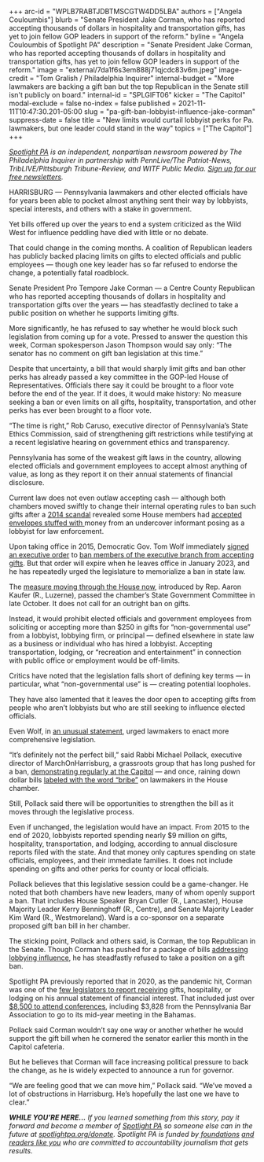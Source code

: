 +++
arc-id = "WPLB7RABTJDBTMSCGTW4DD5LBA"
authors = ["Angela Couloumbis"]
blurb = "Senate President Jake Corman, who has reported accepting thousands of dollars in hospitality and transportation gifts, has yet to join fellow GOP leaders in support of the reform."
byline = "Angela Couloumbis of Spotlight PA"
description = "Senate President Jake Corman, who has reported accepting thousands of dollars in hospitality and transportation gifts, has yet to join fellow GOP leaders in support of the reform."
image = "external/7da1f6s3em888j71qjcdc83v6m.jpeg"
image-credit = "Tom Gralish / Philadelphia Inquirer"
internal-budget = "More lawmakers are backing a gift ban but the top Republican in the Senate still isn't publicly on board."
internal-id = "SPLGIFT06"
kicker = "The Capitol"
modal-exclude = false
no-index = false
published = 2021-11-11T10:47:30.201-05:00
slug = "pa-gift-ban-lobbyist-influence-jake-corman"
suppress-date = false
title = "New limits would curtail lobbyist perks for Pa. lawmakers, but one leader could stand in the way"
topics = ["The Capitol"]
+++

<a href="https://www.spotlightpa.org/"><i>Spotlight PA</i></a><i> is an independent, nonpartisan newsroom powered by The Philadelphia Inquirer in partnership with PennLive/The Patriot-News, TribLIVE/Pittsburgh Tribune-Review, and WITF Public Media. </i><a href="https://www.spotlightpa.org/newsletters"><i>Sign up for our free newsletters</i></a><i>.</i>

HARRISBURG — Pennsylvania lawmakers and other elected officials have for years been able to pocket almost anything sent their way by lobbyists, special interests, and others with a stake in government.

Yet bills offered up over the years to end a system criticized as the Wild West for influence peddling have died with little or no debate.

That could change in the coming months. A coalition of Republican leaders has publicly backed placing limits on gifts to elected officials and public employees — though one key leader has so far refused to endorse the change, a potentially fatal roadblock.

<script src="https://www.spotlightpa.org/embed.js" async></script><div data-spl-embed-version="1" data-spl-src="https://www.spotlightpa.org/embeds/newsletter/"></div>

Senate President Pro Tempore Jake Corman — a Centre County Republican who has reported accepting thousands of dollars in hospitality and transportation gifts over the years — has steadfastly declined to take a public position on whether he supports limiting gifts.

More significantly, he has refused to say whether he would block such legislation from coming up for a vote. Pressed to answer the question this week, Corman spokesperson Jason Thompson would say only: “The senator has no comment on gift ban legislation at this time.”

Despite that uncertainty, a bill that would sharply limit gifts and ban other perks has already passed a key committee in the GOP-led House of Representatives. Officials there say it could be brought to a floor vote before the end of the year. If it does, it would make history: No measure seeking a ban or even limits on all gifts, hospitality, transportation, and other perks has ever been brought to a floor vote.

“The time is right,” Rob Caruso, executive director of Pennsylvania’s State Ethics Commission, said of strengthening gift restrictions while testifying at a recent legislative hearing on government ethics and transparency.

Pennsylvania has some of the weakest gift laws in the country, allowing elected officials and government employees to accept almost anything of value, as long as they report it on their annual statements of financial disclosure.

Current law does not even outlaw accepting cash — although both chambers moved swiftly to change their internal operating rules to ban such gifts after a <a href="https://www.inquirer.com/philly/news/20140316_Kane_shut_down_sting_that_snared_Phila__officials.html">2014 scandal</a> revealed some House members had <a href="https://www.inquirer.com/philly/news/20140316_Kane_shut_down_sting_that_snared_Phila__officials.html">accepted envelopes stuffed with </a>money from an undercover informant posing as a lobbyist for law enforcement.

Upon taking office in 2015, Democratic Gov. Tom Wolf immediately <a href="https://www.pennlive.com/politics/2015/01/gov_tom_wolf_signs_gift_ban_le.html">signed an executive order</a> to <a href="https://www.pennlive.com/politics/2015/01/gov_tom_wolf_signs_gift_ban_le.html">ban members of the executive branch from accepting gifts</a>. But that order will expire when he leaves office in January 2023, and he has repeatedly urged the legislature to memorialize a ban in state law.

The <a href="https://www.legis.state.pa.us/CFDOCS/Legis/PN/Public/btCheck.cfm?txtType=PDF&sessYr=2021&sessInd=0&billBody=H&billTyp=B&billNbr=1009&pn=2295">measure moving through the House now</a>, introduced by Rep. Aaron Kaufer (R., Luzerne), passed the chamber’s State Government Committee in late October. It does not call for an outright ban on gifts.

Instead, it would prohibit elected officials and government employees from soliciting or accepting more than $250 in gifts for “non-governmental use” from a lobbyist, lobbying firm, or principal — defined elsewhere in state law as a business or individual who has hired a lobbyist. Accepting transportation, lodging, or “recreation and entertainment” in connection with public office or employment would be off-limits.

Critics have noted that the legislation falls short of defining key terms — in particular, what “non-governmental use” is — creating potential loopholes.

They have also lamented that it leaves the door open to accepting gifts from people who aren’t lobbyists but who are still seeking to influence elected officials.

Even Wolf, in <a href="https://web.archive.org/web/20230117043057/https://www.governor.pa.gov/newsroom/gov-wolf-urges-comprehensive-gift-ban/">an unusual statement</a>, urged lawmakers to enact more comprehensive legislation.

“It’s definitely not the perfect bill,” said Rabbi Michael Pollack, executive director of MarchOnHarrisburg, a grassroots group that has long pushed for a ban, <a href="https://www.spotlightpa.org/news/2021/06/pa-legislature-gift-ban-march-on-harrisburg/">demonstrating regularly at the Capitol</a> — and once, raining down dollar bills <a href="https://apnews.com/article/9cca7ef408de4f0a9f6d694463b0d605">labeled with the word “bribe”</a> on lawmakers in the House chamber.

Still, Pollack said there will be opportunities to strengthen the bill as it moves through the legislative process.

Even if unchanged, the legislation would have an impact. From 2015 to the end of 2020, lobbyists reported spending nearly $9 million on gifts, hospitality, transportation, and lodging, according to annual disclosure reports filed with the state. And that money only captures spending on state officials, employees, and their immediate families. It does not include spending on gifts and other perks for county or local officials.

Pollack believes that this legislative session could be a game-changer. He noted that both chambers have new leaders, many of whom openly support a ban. That includes House Speaker Bryan Cutler (R., Lancaster), House Majority Leader Kerry Benninghoff (R., Centre), and Senate Majority Leader Kim Ward (R., Westmoreland). Ward is a co-sponsor on a separate proposed gift ban bill in her chamber.

The sticking point, Pollack and others said, is Corman, the top Republican in the Senate. Though Corman has pushed for a package of bills <a href="https://web.archive.org/web/20221108213425/https://www.senatorcorman.com/2021/10/13/senate-republicans-introduce-bills-to-limit-influence-of-lobbyists-political-consultants/">addressing lobbying influence</a>, he has steadfastly refused to take a position on a gift ban.

<script src="https://www.spotlightpa.org/embed.js" async></script><div data-spl-embed-version="1" data-spl-src="https://www.spotlightpa.org/embeds/donate/?eyebrow_text=SUPPORT%20SPOTLIGHT%20PA&cta_text=YES%2C%20DOUBLE%20MY%20GIFT&teaser_text=Support%20Spotlight%20PA's%20vital%20investigative%20journalism%20for%20Pennsylvania%20and%20for%20a%20limited%20time%2C%20all%20gifts%20will%20be%20DOUBLED."></div>

Spotlight PA previously reported that in 2020, as the pandemic hit, Corman was one of the <a href="https://www.spotlightpa.org/news/2021/05/pa-legislature-lawmakers-gifts-disclosure-ban/">few legislators to report receiving</a> gifts, hospitality, or lodging on his annual statement of financial interest. That included just over <a href="https://www.ethicsrulings.pa.gov/WebLink/DocView.aspx?id=419852&searchid=a2dd92eb-c4c6-475f-8817-d737e9699699&dbid=0&repo=EthicsLF8">$8,500 to attend conferences</a>, including $3,828 from the Pennsylvania Bar Association to go to its mid-year meeting in the Bahamas.

Pollack said Corman wouldn’t say one way or another whether he would support the gift bill when he cornered the senator earlier this month in the Capitol cafeteria.

But he believes that Corman will face increasing political pressure to back the change, as he is widely expected to announce a run for governor.

“We are feeling good that we can move him,” Pollack said. “We’ve moved a lot of obstructions in Harrisburg. He’s hopefully the last one we have to clear.”

<i><b>WHILE YOU’RE HERE...</b></i><i> If you learned something from this story, pay it forward and become a member of </i><a href="https://www.spotlightpa.org/"><i>Spotlight PA</i></a><i> so someone else can in the future at </i><a href="http://spotlightpa.org/donate"><i>spotlightpa.org/donate</i></a><i>. Spotlight PA is funded by</i><a href="https://www.spotlightpa.org/support"><i> foundations</i></a><i> </i><a href="https://www.spotlightpa.org/support"><i>and readers like you</i></a><i> who are committed to accountability journalism that gets results.</i>
